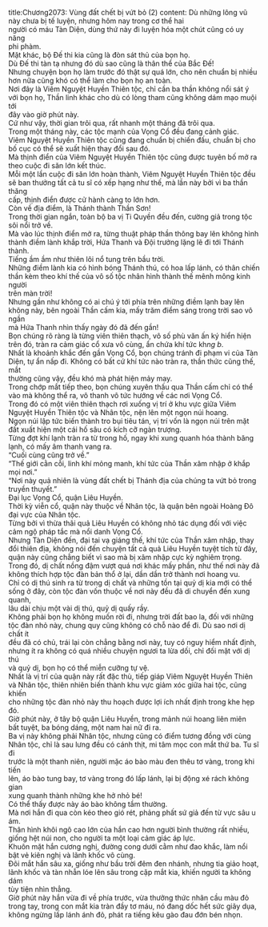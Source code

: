 title:Chương2073: Vùng đất chết bị vứt bỏ (2)
content:
Dù những lông vũ này chưa bị tế luyện, nhưng hôm nay trong cơ thể hai<br>người có máu Tàn Diện, dùng thứ này đi luyện hóa một chút cũng có uy năng<br>phi phàm.<br>Mặt khác, bộ Đế thi kia cũng là đòn sát thủ của bọn họ.<br>Dù Đế thi tàn tạ nhưng đó dù sao cũng là thân thể của Bắc Đế!<br>Nhưng chuyện bọn họ làm trước đó thật sự quá lớn, cho nên chuẩn bị nhiều<br>hơn nữa cũng khó có thể làm cho bọn họ an toàn.<br>Nơi đây là Viêm Nguyệt Huyền Thiên tộc, chỉ cần ba thần không nổi sát ý<br>với bọn họ, Thần linh khác cho dù có lòng tham cũng không dám mạo muội tới<br>đây vào giờ phút này.<br>Cứ như vậy, thời gian trôi qua, rất nhanh một tháng đã trôi qua.<br>Trong một tháng này, các tộc mạnh của Vọng Cổ đều đang cảnh giác.<br>Viêm Nguyệt Huyền Thiên tộc cũng đang chuẩn bị chiến đấu, chuẩn bị cho<br>bố cục có thể sẽ xuất hiện thay đổi sau đó.<br>Mà thịnh điển của Viêm Nguyệt Huyền Thiên tộc cũng được tuyên bố mở ra<br>theo cuộc đi săn lớn kết thúc.<br>Mỗi một lần cuộc đi săn lớn hoàn thành, Viêm Nguyệt Huyền Thiên tộc đều<br>sẽ ban thưởng tất cả tu sĩ có xếp hạng như thế, mà lần này bởi vì ba thần thăng<br>cấp, thịnh điển được cử hành càng to lớn hơn.<br>Còn về địa điểm, là Thánh thành Thần Sơn!<br>Trong thời gian ngắn, toàn bộ ba vị Ti Quyền đều đến, cường giả trong tộc<br>sôi nổi trở về.<br>Mà vào lúc thịnh điển mở ra, từng thuật pháp thần thông bay lên không hình<br>thành điềm lành khắp trời, Hứa Thanh và Đội trưởng lặng lẽ đi tới Thánh thành.<br>Tiếng ầm ầm như thiên lôi nổ tung trên bầu trời.<br>Những điềm lành kia có hình bóng Thánh thú, có hoa lấp lánh, có thân chiến<br>thần kèm theo khí thế của vô số tộc nhân hình thành thế mênh mông kinh người<br>trên màn trời!<br>Nhưng gần như không có ai chú ý tới phía trên những điềm lạnh bay lên<br>không này, bên ngoài Thần cấm kia, mấy trăm điểm sáng trong trời sao vô ngần<br>mà Hứa Thanh nhìn thấy ngày đó đã đến gần!<br>Bọn chúng rõ ràng là từng viên thiên thạch, vô số phù văn ấn ký hiển hiện<br>trên đó, tràn ra cảm giác cổ xưa vô cùng, ẩn chứa khí tức kh*ng b*.<br>Nhất là khoảnh khắc đến gần Vọng Cổ, bọn chúng tránh đi phạm vi của Tàn<br>Diện, tự ẩn nấp đi. Không có bất cứ khí tức nào tràn ra, thần thức cũng thế, mắt<br>thường cũng vậy, đều khó mà phát hiện mảy may.<br>Trong chớp mắt tiếp theo, bọn chúng xuyên thấu qua Thần cấm chỉ có thể<br>vào mà không thể ra, vô thanh vô tức hướng về các nơi Vọng Cổ.<br>Trong đó có một viên thiên thạch rơi xuống vị trí ở khu vực giữa Viêm<br>Nguyệt Huyền Thiên tộc và Nhân tộc, nện lên một ngọn núi hoang.<br>Ngọn núi lập tức biến thành tro bụi tiêu tán, vị trí vốn là ngọn núi trên mặt<br>đất xuất hiện một cái hố sâu có kích cỡ ngàn trượng.<br>Từng đợt khí lạnh tràn ra từ trong hố, ngay khi xung quanh hóa thành băng<br>lạnh, có mấy âm thanh vang ra.<br>“Cuối cùng cũng trở về.”<br>“Thế giới cằn cỗi, linh khí mỏng manh, khí tức của Thần xâm nhập ở khắp<br>mọi nơi.”<br>“Nơi này quả nhiên là vùng đất chết bị Thánh địa của chúng ta vứt bỏ trong<br>truyền thuyết.”<br>Đại lục Vọng Cổ, quận Liêu Huyền.<br>Thời kỳ viễn cổ, quận này thuộc về Nhân tộc, là quận bên ngoài Hoàng Đô<br>đại vực của Nhân tộc.<br>Từng bởi vì thừa thãi quả Liêu Huyền có không nhỏ tác dụng đối với việc<br>cảm ngộ pháp tắc mà nổi danh Vọng Cổ.<br>Nhưng Tàn Diện đến, đại tai vạ giáng thế, khí tức của Thần xâm nhập, thay<br>đổi thiên địa, không nói đến chuyện tất cả quả Liêu Huyền tuyệt tích từ đây,<br>quận này cũng chẳng biết vì sao mà bị xâm nhập cực kỳ nghiêm trọng.<br>Trong đó, dị chất nồng đậm vượt quá nơi khác mấy phần, như thế nơi này đã<br>không thích hợp tộc đàn bản thổ ở lại, dần dần trở thành nơi hoang vu.<br>Chỉ có dị thú sinh ra từ trong dị chất và những tồn tại quỷ dị kia mới có thể<br>sống ở đây, còn tộc đàn vốn thuộc về nơi này đều đã di chuyển đến xung quanh,<br>lâu dài chịu một vài dị thú, quỷ dị quấy rầy.<br>Không phải bọn họ không muốn rời đi, nhưng trời đất bao la, đối với những<br>tộc đàn nhỏ này, chung quy cũng không có chỗ nào để đi. Dù sao nơi dị chất ít<br>đều đã có chủ, trái lại còn chẳng bằng nơi này, tuy có nguy hiểm nhất định,<br>nhưng ít ra không có quá nhiều chuyện ngươi ta lừa dối, chỉ đối mặt với dị thú<br>và quỷ dị, bọn họ có thể miễn cưỡng tự vệ.<br>Nhất là vị trí của quận này rất đặc thù, tiếp giáp Viêm Nguyệt Huyền Thiên<br>và Nhân tộc, thiên nhiên biến thành khu vực giảm xóc giữa hai tộc, cũng khiến<br>cho những tộc đàn nhỏ này thu hoạch được lợi ích nhất định trong khe hẹp đó.<br>Giờ phút này, ở tây bộ quận Liêu Huyền, trong mảnh núi hoang liên miên<br>bất tuyệt, ba bóng dáng, một nam hai nữ đi ra.<br>Ba vị này không phải Nhân tộc, nhưng cũng có điểm tương đồng với cùng<br>Nhân tộc, chỉ là sau lưng đều có cánh thịt, mi tâm mọc con mắt thứ ba. Tu sĩ đi<br>trước là một thanh niên, người mặc áo bào màu đen thêu tơ vàng, trong khi tiến<br>lên, áo bào tung bay, tơ vàng trong đó lấp lánh, lại bị động xé rách không gian<br>xung quanh thành những khe hở nhỏ bé!<br>Có thể thấy được này áo bào không tầm thường.<br>Mà nơi hắn đi qua còn kéo theo gió rét, phảng phất sứ giả đến từ vực sâu u<br>ám.<br>Thân hình khôi ngô cao lớn của hắn cao hơn người bình thường rất nhiều,<br>giống hệt núi non, cho người ta một loại cảm giác áp lực.<br>Khuôn mặt hắn cương nghị, đường cong dưới cằm như đao khắc, làm nổi<br>bật vẻ kiên nghị và lãnh khốc vô cùng.<br>Đôi mắt hắn sâu xa, giống như bầu trời đêm đen nhánh, nhưng tia giảo hoạt,<br>lãnh khốc và tàn nhẫn lóe lên sâu trong cặp mắt kia, khiến người ta không dám<br>tùy tiện nhìn thẳng.<br>Giờ phút này hắn vừa đi về phía trước, vừa thưởng thức nhãn cầu màu đỏ<br>trong tay, trong con mắt kia tràn đầy tơ máu, nó đang dốc hết sức giãy dụa,<br>không ngừng lấp lánh ánh đỏ, phát ra tiếng kêu gào đau đớn bén nhọn.